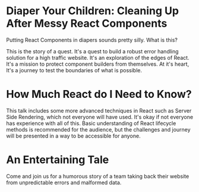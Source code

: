# Diaper Your Children: Cleaning Up After Messy React Components

Putting React Components in diapers sounds pretty silly. What is this?

This is the story of a quest. It's a quest to build a robust error handling
solution for a high traffic website. It's an exploration of the edges of React.
It's a mission to protect component builders from themselves. At it's heart, It's a 
journey to test the boundaries of what is possible.

# How Much React do I Need to Know?

This talk includes some more advanced techniques in React such as Server Side
Rendering, which not everyone will have used. It's okay if not everyone has
experience with all of this. Basic understanding of React lifecycle methods is
recommended for the audience, but the challenges and journey will be presented
in a way to be accessible for anyone.

# An Entertaining Tale

Come and join us for a humorous story of a team taking back their website from
unpredictable errors and malformed data. 
